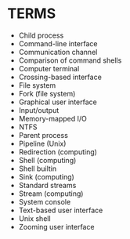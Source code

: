 # TERMS


* Child process
* Command-line interface
* Communication channel
* Comparison of command shells
* Computer terminal
* Crossing-based interface
* File system
* Fork (file system)
* Graphical user interface
* Input/output
* Memory-mapped I/O
* NTFS
* Parent process
* Pipeline (Unix)
* Redirection (computing)
* Shell (computing)
* Shell builtin
* Sink (computing)
* Standard streams
* Stream (computing)
* System console
* Text-based user interface
* Unix shell
* Zooming user interface

